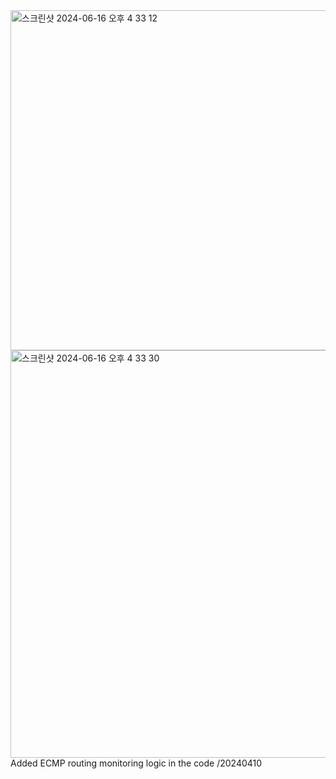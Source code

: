 <img width="544" alt="스크린샷 2024-06-16 오후 4 33 12" src="https://github.com/jaheo-cisco/KAKAOBANK/assets/172005971/056a8eef-065e-47e7-ac14-79be19bd3632">
<img width="652" alt="스크린샷 2024-06-16 오후 4 33 30" src="https://github.com/jaheo-cisco/KAKAOBANK/assets/172005971/dd5e34cc-1b58-4e3d-8864-44813ce068a6">
Added ECMP routing monitoring logic in the code /20240410
